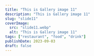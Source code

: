 ```yaml
---
title: "This is Gallery image 11"
description: "This is Gallery image 11"
slug: "slide11"
coverImage:
  src: "slide11.webp"
  alt: "This is Gallery image 11"
tags: ["restaurant", "food", "drink"]
publishDate: 2023-09-03
draft: false
---
```

